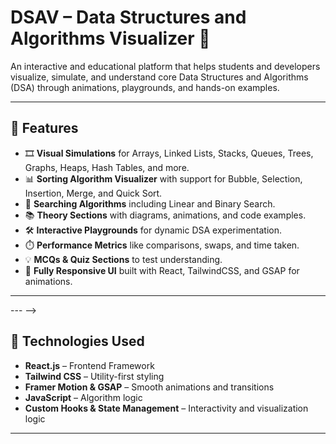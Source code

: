 # DSAV – Data Structures and Algorithms Visualizer 🚀

An interactive and educational platform that helps students and developers visualize, simulate, and understand core Data Structures and Algorithms (DSA) through animations, playgrounds, and hands-on examples.

---

## 🌟 Features

- 🎞️ **Visual Simulations** for Arrays, Linked Lists, Stacks, Queues, Trees, Graphs, Heaps, Hash Tables, and more.
- 📊 **Sorting Algorithm Visualizer** with support for Bubble, Selection, Insertion, Merge, and Quick Sort.
- 🧭 **Searching Algorithms** including Linear and Binary Search.
- 📚 **Theory Sections** with diagrams, animations, and code examples.
- 🛠️ **Interactive Playgrounds** for dynamic DSA experimentation.
- ⏱️ **Performance Metrics** like comparisons, swaps, and time taken.
- 💡 **MCQs & Quiz Sections** to test understanding.
- 🎨 **Fully Responsive UI** built with React, TailwindCSS, and GSAP for animations.

---

<!-- ## 🖼️ Preview

![DSAV Preview Screenshot](preview.png) <!-- Optional: Replace with your actual preview image -->

--- -->

## 🔧 Technologies Used

- **React.js** – Frontend Framework
- **Tailwind CSS** – Utility-first styling
- **Framer Motion & GSAP** – Smooth animations and transitions
- **JavaScript** – Algorithm logic
- **Custom Hooks & State Management** – Interactivity and visualization logic

---


